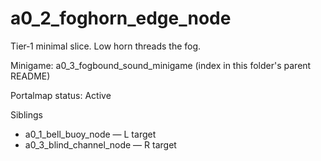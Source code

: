 # a0_2_foghorn_edge_node

Tier‑1 minimal slice. Low horn threads the fog.

Minigame: a0_3_fogbound_sound_minigame (index in this folder's parent README)

Portalmap status: Active

Siblings

- a0_1_bell_buoy_node — L target
- a0_3_blind_channel_node — R target

